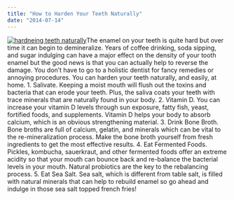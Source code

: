 ```yaml
---
title: "How to Harden Your Teeth Naturally"
date: "2014-07-14"
---
```


[![hardneing teeth naturally](/images/hardneing-teeth-naturally-300x200.png)](/images/hardneing-teeth-naturally.png)The enamel on your teeth is quite hard but over time it can begin to demineralize. Years of coffee drinking, soda sipping, and sugar indulging can have a major effect on the density of your tooth enamel but the good news is that you can actually help to reverse the damage. You don’t have to go to a holistic dentist for fancy remedies or annoying procedures. You can harden your teeth naturally, and easily, at home. 1. Salivate. Keeping a moist mouth will flush out the toxins and bacteria that can erode your teeth. Plus, the saliva coats your teeth with trace minerals that are naturally found in your body. 2. Vitamin D. You can increase your vitamin D levels through sun exposure, fatty fish, yeast, fortified foods, and supplements. Vitamin D helps your body to absorb calcium, which is an obvious strengthening material. 3. Drink Bone Broth. Bone broths are full of calcium, gelatin, and minerals which can be vital to the re-mineralization process. Make the bone broth yourself from fresh ingredients to get the most effective results. 4. Eat Fermented Foods. Pickles, kombucha, sauerkraut, and other fermented foods offer an extreme acidity so that your mouth can bounce back and re-balance the bacterial levels in your mouth. Natural probiotics are the key to the rebalancing process. 5. Eat Sea Salt. Sea salt, which is different from table salt, is filled with natural minerals that can help to rebuild enamel so go ahead and indulge in those sea salt topped french fries!
